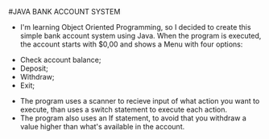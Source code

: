 #JAVA BANK ACCOUNT SYSTEM


- I'm learning Object Oriented Programming, so I decided to create this simple bank account system using Java. When the program is executed, the account starts with $0,00 and shows a Menu with four options:
* Check account balance;
* Deposit;
* Withdraw;
* Exit;

- The program uses a scanner to recieve input of what action you want to execute, than uses a switch statement to execute each action.
- The program also uses an If statement, to avoid that you withdraw a value higher than what's available in the account.
